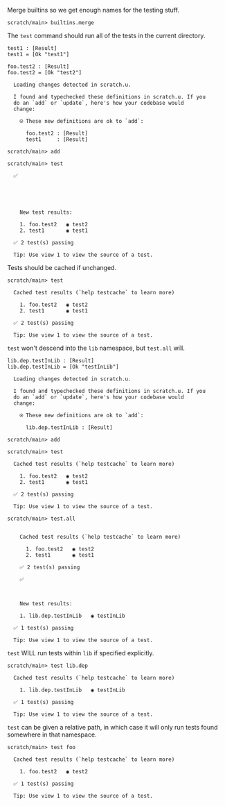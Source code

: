 Merge builtins so we get enough names for the testing stuff.

``` ucm :hide
scratch/main> builtins.merge
```

The `test` command should run all of the tests in the current directory.

``` unison
test1 : [Result]
test1 = [Ok "test1"]

foo.test2 : [Result]
foo.test2 = [Ok "test2"]
```

``` ucm :added-by-ucm
  Loading changes detected in scratch.u.

  I found and typechecked these definitions in scratch.u. If you
  do an `add` or `update`, here's how your codebase would
  change:

    ⍟ These new definitions are ok to `add`:
    
      foo.test2 : [Result]
      test1     : [Result]
```

``` ucm :hide
scratch/main> add
```

``` ucm
scratch/main> test

  ✅  





    New test results:

    1. foo.test2   ◉ test2
    2. test1       ◉ test1

  ✅ 2 test(s) passing

  Tip: Use view 1 to view the source of a test.
```

Tests should be cached if unchanged.

``` ucm
scratch/main> test

  Cached test results (`help testcache` to learn more)

    1. foo.test2   ◉ test2
    2. test1       ◉ test1

  ✅ 2 test(s) passing

  Tip: Use view 1 to view the source of a test.
```

`test` won't descend into the `lib` namespace, but `test.all` will.

``` unison
lib.dep.testInLib : [Result]
lib.dep.testInLib = [Ok "testInLib"]
```

``` ucm :added-by-ucm
  Loading changes detected in scratch.u.

  I found and typechecked these definitions in scratch.u. If you
  do an `add` or `update`, here's how your codebase would
  change:

    ⍟ These new definitions are ok to `add`:
    
      lib.dep.testInLib : [Result]
```

``` ucm :hide
scratch/main> add
```

``` ucm
scratch/main> test

  Cached test results (`help testcache` to learn more)

    1. foo.test2   ◉ test2
    2. test1       ◉ test1

  ✅ 2 test(s) passing

  Tip: Use view 1 to view the source of a test.

scratch/main> test.all

    
    Cached test results (`help testcache` to learn more)
    
      1. foo.test2   ◉ test2
      2. test1       ◉ test1
    
    ✅ 2 test(s) passing
    
    ✅  



    New test results:

    1. lib.dep.testInLib   ◉ testInLib

  ✅ 1 test(s) passing

  Tip: Use view 1 to view the source of a test.
```

`test` WILL run tests within `lib` if specified explicitly.

``` ucm
scratch/main> test lib.dep

  Cached test results (`help testcache` to learn more)

    1. lib.dep.testInLib   ◉ testInLib

  ✅ 1 test(s) passing

  Tip: Use view 1 to view the source of a test.
```

`test` can be given a relative path, in which case it will only run tests found somewhere in that namespace.

``` ucm
scratch/main> test foo

  Cached test results (`help testcache` to learn more)

    1. foo.test2   ◉ test2

  ✅ 1 test(s) passing

  Tip: Use view 1 to view the source of a test.
```
